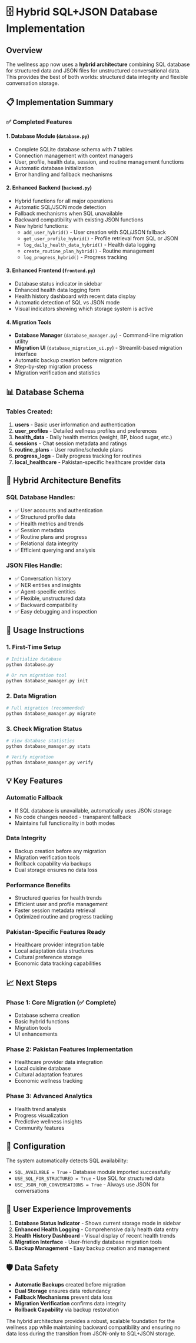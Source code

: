 # 🗄️ Hybrid SQL+JSON Database Implementation

## Overview
The wellness app now uses a **hybrid architecture** combining SQL database for structured data and JSON files for unstructured conversational data. This provides the best of both worlds: structured data integrity and flexible conversation storage.

## 📋 Implementation Summary

### ✅ Completed Features

#### 1. **Database Module** (`database.py`)
- Complete SQLite database schema with 7 tables
- Connection management with context managers
- User, profile, health data, session, and routine management functions
- Automatic database initialization
- Error handling and fallback mechanisms

#### 2. **Enhanced Backend** (`backend.py`)
- Hybrid functions for all major operations
- Automatic SQL/JSON mode detection
- Fallback mechanisms when SQL unavailable
- Backward compatibility with existing JSON functions
- New hybrid functions:
  - `add_user_hybrid()` - User creation with SQL/JSON fallback
  - `get_user_profile_hybrid()` - Profile retrieval from SQL or JSON
  - `log_daily_health_data_hybrid()` - Health data logging
  - `create_routine_plan_hybrid()` - Routine management
  - `log_progress_hybrid()` - Progress tracking

#### 3. **Enhanced Frontend** (`frontend.py`)
- Database status indicator in sidebar
- Enhanced health data logging form
- Health history dashboard with recent data display
- Automatic detection of SQL vs JSON mode
- Visual indicators showing which storage system is active

#### 4. **Migration Tools**
- **Database Manager** (`database_manager.py`) - Command-line migration utility
- **Migration UI** (`database_migration_ui.py`) - Streamlit-based migration interface
- Automatic backup creation before migration
- Step-by-step migration process
- Migration verification and statistics

## 📊 Database Schema

### Tables Created:
1. **users** - Basic user information and authentication
2. **user_profiles** - Detailed wellness profiles and preferences  
3. **health_data** - Daily health metrics (weight, BP, blood sugar, etc.)
4. **sessions** - Chat session metadata and ratings
5. **routine_plans** - User routine/schedule plans
6. **progress_logs** - Daily progress tracking for routines
7. **local_healthcare** - Pakistan-specific healthcare provider data

## 🔄 Hybrid Architecture Benefits

### SQL Database Handles:
- ✅ User accounts and authentication
- ✅ Structured profile data
- ✅ Health metrics and trends
- ✅ Session metadata
- ✅ Routine plans and progress
- ✅ Relational data integrity
- ✅ Efficient querying and analysis

### JSON Files Handle:
- ✅ Conversation history
- ✅ NER entities and insights
- ✅ Agent-specific entities
- ✅ Flexible, unstructured data
- ✅ Backward compatibility
- ✅ Easy debugging and inspection

## 🚀 Usage Instructions

### 1. **First-Time Setup**
```python
# Initialize database
python database.py

# Or run migration tool
python database_manager.py init
```

### 2. **Data Migration** 
```python
# Full migration (recommended)
python database_manager.py migrate
```

### 3. **Check Migration Status**
```python
# View database statistics
python database_manager.py stats

# Verify migration
python database_manager.py verify
```

## 💡 Key Features

### Automatic Fallback
- If SQL database is unavailable, automatically uses JSON storage
- No code changes needed - transparent fallback
- Maintains full functionality in both modes

### Data Integrity  
- Backup creation before any migration
- Migration verification tools
- Rollback capability via backups
- Dual storage ensures no data loss

### Performance Benefits
- Structured queries for health trends
- Efficient user and profile management
- Faster session metadata retrieval
- Optimized routine and progress tracking

### Pakistan-Specific Features Ready
- Healthcare provider integration table
- Local adaptation data structures
- Cultural preference storage
- Economic data tracking capabilities

## 📈 Next Steps

### Phase 1: Core Migration (✅ Complete)
- Database schema creation
- Basic hybrid functions
- Migration tools
- UI enhancements

### Phase 2: Pakistan Features Implementation
- Healthcare provider data integration
- Local cuisine database
- Cultural adaptation features
- Economic wellness tracking

### Phase 3: Advanced Analytics
- Health trend analysis
- Progress visualization
- Predictive wellness insights
- Community features

## 🔧 Configuration

The system automatically detects SQL availability:
- `SQL_AVAILABLE = True` - Database module imported successfully
- `USE_SQL_FOR_STRUCTURED = True` - Use SQL for structured data
- `USE_JSON_FOR_CONVERSATIONS = True` - Always use JSON for conversations

## 📱 User Experience Improvements

1. **Database Status Indicator** - Shows current storage mode in sidebar
2. **Enhanced Health Logging** - Comprehensive daily health data entry
3. **Health History Dashboard** - Visual display of recent health trends  
4. **Migration Interface** - User-friendly database migration tools
5. **Backup Management** - Easy backup creation and management

## 🛡️ Data Safety

- **Automatic Backups** created before migration
- **Dual Storage** ensures data redundancy
- **Fallback Mechanisms** prevent data loss
- **Migration Verification** confirms data integrity
- **Rollback Capability** via backup restoration

The hybrid architecture provides a robust, scalable foundation for the wellness app while maintaining backward compatibility and ensuring no data loss during the transition from JSON-only to SQL+JSON storage.